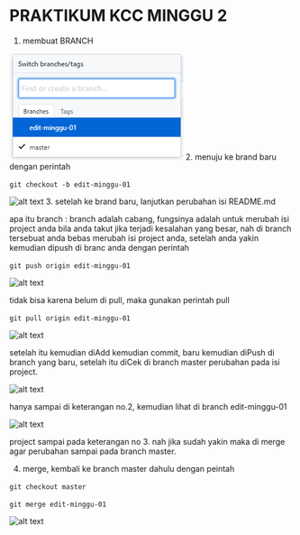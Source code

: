 # PRAKTIKUM KCC MINGGU 2 #

1. membuat BRANCH

![alt text](IMG2/aa.png)
2. menuju ke brand baru dengan perintah

```git checkout -b edit-minggu-01```

![alt text](IMG2/a.PNG)
3. setelah ke brand baru, lanjutkan perubahan isi README.md

apa itu branch : branch adalah cabang, fungsinya adalah untuk merubah isi project anda bila anda takut jika terjadi kesalahan yang besar, nah di branch tersebuat anda bebas merubah isi project anda, setelah anda yakin kemudian dipush di branc anda dengan perintah

```git push origin edit-minggu-01```

![alt text](IMG2/bb.png)

tidak bisa karena belum di pull, maka gunakan perintah pull

```git pull origin edit-minggu-01```

![alt text](IMG2/bbb.png)

setelah itu kemudian diAdd kemudian commit, baru kemudian diPush di branch yang baru, setelah itu diCek di branch master perubahan pada isi project.

![alt text](IMG2/b1.png)

hanya sampai di keterangan no.2, kemudian lihat di branch edit-minggu-01

![alt text](IMG2/b2.png)

project sampai pada keterangan no 3. nah jika sudah yakin maka di merge agar perubahan sampai pada branch master.

4. merge, kembali ke branch master dahulu dengan peintah

```git checkout master```

```git merge edit-minggu-01```

![alt text](IMG2/c.PNG)

